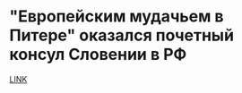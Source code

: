 # "Европейским мудачьем в Питере" оказался почетный консул Словении в РФ



[LINK](https://varlamov.ru/2270259.html)